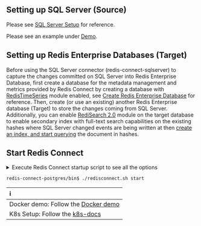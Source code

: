 ## Setting up SQL Server (Source)

Please see <a href="https://debezium.io/documentation/reference/stable/connectors/sqlserver.html#setting-up-sqlserver" target="_blank">SQL Server Setup</a> for reference.

Please see an example under [Demo](demo/setup_mssql.sh).

## Setting up Redis Enterprise Databases (Target)

Before using the SQL Server connector (redis-connect-sqlserver) to capture the changes committed on SQL Server into Redis Enterprise Database, first create a database for the metadata management and metrics provided by Redis Connect by creating a database with [RedisTimeSeries](https://redislabs.com/modules/redis-timeseries/) module enabled, see [Create Redis Enterprise Database](https://docs.redislabs.com/latest/rs/administering/creating-databases/#creating-a-new-redis-database) for reference. Then, create (or use an existing) another Redis Enterprise database (Target) to store the changes coming from SQL Server. Additionally, you can enable [RediSearch 2.0](https://redislabs.com/blog/introducing-redisearch-2-0/) module on the target database to enable secondary index with full-text search capabilities on the existing hashes where SQL Server changed events are being written at then [create an index, and start querying](https://oss.redislabs.com/redisearch/Commands/) the document in hashes.

## Start Redis Connect
<details><summary>Execute Redis Connect startup script to see all the options</summary>
<p>

```bash
redis-connect-postgres/bin$ ./redisconnect.sh    
-------------------------------
Redis Connect startup script.
*******************************
Please ensure that the value of REDISCONNECT_JOB_MANAGER_CONFIG_PATH points to the correct jobmanager.properties in redisconnect.conf before executing any of the options below
*******************************
Usage: [-h|cli|start]
options:
-h: Print this help message and exit.
cli: starts redis-connect-cli
start: init Redis Connect Instance
-------------------------------
```

</p>
</details>

```bash
redis-connect-postgres/bin$ ./redisconnect.sh start
```

| ℹ️                                          |
|:--------------------------------------------|
| Docker demo: Follow the [Docker demo](demo) |
| K8s Setup: Follow the [k8s-docs](k8s-docs)  |

